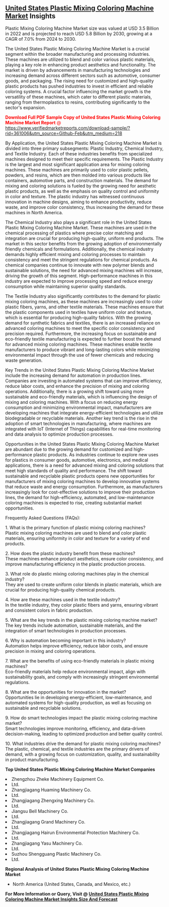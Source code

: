 <h2><a href="https://www.verifiedmarketreports.com/download-sample/?rid=361006&amp;utm_source=Github-Feb&amp;utm_medium=218" target="_blank">United States Plastic Mixing Coloring Machine Market</a> Insights</h2><p>Plastic Mixing Coloring Machine Market size was valued at USD 3.5 Billion in 2022 and is projected to reach USD 5.8 Billion by 2030, growing at a CAGR of 7.0% from 2024 to 2030.</p><p> <p>The United States Plastic Mixing Coloring Machine Market is a crucial segment within the broader manufacturing and processing industries. These machines are utilized to blend and color various plastic materials, playing a key role in enhancing product aesthetics and functionality. The market is driven by advancements in manufacturing technologies and increasing demand across different sectors such as automotive, consumer goods, and packaging. The rising need for customized and high-quality plastic products has pushed industries to invest in efficient and reliable coloring systems. A crucial factor influencing the market growth is the versatility of these machines, which cater to different plastic materials, ranging from thermoplastics to resins, contributing significantly to the sector's expansion.</p> <p><p><span class=""><span style="color: #ff0000;"><strong>Download Full PDF Sample Copy of United States Plastic Mixing Coloring Machine Market Report</strong> @ </span><a href="https://www.verifiedmarketreports.com/download-sample/?rid=361006&amp;utm_source=Github-Feb&amp;utm_medium=218" target="_blank">https://www.verifiedmarketreports.com/download-sample/?rid=361006&amp;utm_source=Github-Feb&amp;utm_medium=218</a></span></p></p> <p>By Application, the United States Plastic Mixing Coloring Machine Market is divided into three primary subsegments: Plastic Industry, Chemical Industry, and Textile Industry. Each of these industries benefits from specialized machines designed to meet their specific requirements. The Plastic Industry is the largest and most significant application area for mixing coloring machines. These machines are primarily used to color plastic pellets, powders, and resins, which are then molded into various products like containers, automotive parts, and construction materials. The demand for mixing and coloring solutions is fueled by the growing need for aesthetic plastic products, as well as the emphasis on quality control and uniformity in color and texture. The plastic industry has witnessed continuous innovation in machine designs, aiming to enhance productivity, reduce waste, and improve color consistency, thus increasing the demand for these machines in North America. <p>The Chemical Industry also plays a significant role in the United States Plastic Mixing Coloring Machine Market. These machines are used in the chemical processing of plastics where precise color matching and integration are crucial for producing high-quality, uniform end products. The market in this sector benefits from the growing adoption of environmentally friendly chemicals and formulations. Additionally, the chemical industry demands highly efficient mixing and coloring processes to maintain consistency and meet the stringent regulations for chemical products. As chemical companies continue to innovate with new polymer blends and sustainable solutions, the need for advanced mixing machines will increase, driving the growth of this segment. High-performance machines in this industry are expected to improve processing speed and reduce energy consumption while maintaining superior quality standards.</p> <p>The Textile Industry also significantly contributes to the demand for plastic mixing coloring machines, as these machines are increasingly used to color plastic fibers, yarns, and other textile materials. These machines ensure that the plastic components used in textiles have uniform color and texture, which is essential for producing high-quality fabrics. With the growing demand for synthetic fabrics and textiles, there is an increased reliance on advanced coloring machines to meet the specific color consistency and precision required. Furthermore, the increasing focus on sustainable and eco-friendly textile manufacturing is expected to further boost the demand for advanced mixing coloring machines. These machines enable textile manufacturers to produce vibrant and long-lasting colors while minimizing environmental impact through the use of fewer chemicals and reducing waste generation.</p> <p>Key Trends in the United States Plastic Mixing Coloring Machine Market include the increasing demand for automation in production lines. Companies are investing in automated systems that can improve efficiency, reduce labor costs, and enhance the precision of mixing and coloring operations. Additionally, there is a growing shift toward using more sustainable and eco-friendly materials, which is influencing the design of mixing and coloring machines. With a focus on reducing energy consumption and minimizing environmental impact, manufacturers are developing machines that integrate energy-efficient technologies and utilize biodegradable or recyclable materials. Another key trend is the rise in the adoption of smart technologies in manufacturing, where machines are integrated with IoT (Internet of Things) capabilities for real-time monitoring and data analysis to optimize production processes.</p> <p>Opportunities in the United States Plastic Mixing Coloring Machine Market are abundant due to the growing demand for customized and high-performance plastic products. As industries continue to explore new uses for plastics in consumer goods, automotive, electronics, and medical applications, there is a need for advanced mixing and coloring solutions that meet high standards of quality and performance. The shift toward sustainable and recyclable plastic products opens new opportunities for manufacturers of mixing coloring machines to develop innovative systems that reduce waste and energy consumption. Furthermore, as manufacturers increasingly look for cost-effective solutions to improve their production lines, the demand for high-efficiency, automated, and low-maintenance coloring machines is expected to rise, creating substantial market opportunities.</p> <p>Frequently Asked Questions (FAQs):</p> <p>1. What is the primary function of plastic mixing coloring machines? <br>Plastic mixing coloring machines are used to blend and color plastic materials, ensuring uniformity in color and texture for a variety of end products.</p> <p>2. How does the plastic industry benefit from these machines? <br>These machines enhance product aesthetics, ensure color consistency, and improve manufacturing efficiency in the plastic production process.</p> <p>3. What role do plastic mixing coloring machines play in the chemical industry? <br>They are used to create uniform color blends in plastic materials, which are crucial for producing high-quality chemical products.</p> <p>4. How are these machines used in the textile industry? <br>In the textile industry, they color plastic fibers and yarns, ensuring vibrant and consistent colors in fabric production.</p> <p>5. What are the key trends in the plastic mixing coloring machine market? <br>The key trends include automation, sustainable materials, and the integration of smart technologies in production processes.</p> <p>6. Why is automation becoming important in this industry? <br>Automation helps improve efficiency, reduce labor costs, and ensure precision in mixing and coloring operations.</p> <p>7. What are the benefits of using eco-friendly materials in plastic mixing machines? <br>Eco-friendly materials help reduce environmental impact, align with sustainability goals, and comply with increasingly stringent environmental regulations.</p> <p>8. What are the opportunities for innovation in the market? <br>Opportunities lie in developing energy-efficient, low-maintenance, and automated systems for high-quality production, as well as focusing on sustainable and recyclable solutions.</p> <p>9. How do smart technologies impact the plastic mixing coloring machine market? <br>Smart technologies improve monitoring, efficiency, and data-driven decision-making, leading to optimized production and better quality control.</p> <p>10. What industries drive the demand for plastic mixing coloring machines? <br>The plastic, chemical, and textile industries are the primary drivers of demand, with a growing focus on customization, quality, and sustainability in product manufacturing.</p> </p><p><strong>Top United States Plastic Mixing Coloring Machine Market Companies</strong></p><div data-test-id=""><p><li>Zhengzhou Zheke Machinery Equipment Co.</li><li> Ltd.</li><li> Zhangjiagang Huaming Machinery Co.</li><li> Ltd.</li><li> Zhangjiagang Zhengxing Machinery Co.</li><li> Ltd.</li><li> Jiangsu Bell Machinery Co.</li><li> Ltd.</li><li> Zhangjiagang Grand Machinery Co.</li><li> Ltd.</li><li> Zhangjiagang Hairun Environmental Protection Machinery Co.</li><li> Ltd.</li><li> Zhangjiagang Yasu Machinery Co.</li><li> Ltd.</li><li> Suzhou Shengguang Plastic Machinery Co.</li><li> Ltd.</li></p><div><strong>Regional Analysis of&nbsp;United States Plastic Mixing Coloring Machine Market</strong></div><ul><li dir="ltr"><p dir="ltr">North America&nbsp;(United States, Canada, and Mexico, etc.)</p></li></ul><p><strong>For More Information or Query, Visit @&nbsp;</strong><strong><a href="https://www.verifiedmarketreports.com/product/plastic-mixing-coloring-machine-market/?utm_source=Github-Feb&amp;utm_medium=218" target="_blank">United States Plastic Mixing Coloring Machine Market Insights Size And Forecast</a></strong></p></div>
